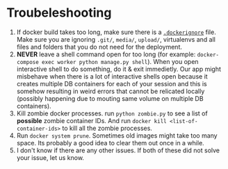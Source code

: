 # Troubeleshooting


1. If docker build takes too long, make sure there is a [`.dockerignore`](.dockerignore) file. Make sure you are ignoring `.git/`, `media/`, `upload/`, virtualenvs and all files and folders that you do not need for the deployment.
1. **NEVER** leave a shell command open for too long (for example: `docker-compose exec worker python manage.py shell`). When you open interactive shell to do something, do it & exit immedietly. Our app might misbehave when there is a lot of interactive shells open because it creates multiple DB containers for each of your session and this is somehow resulting in weird errors that cannot be relicated locally (possibly happening due to mouting same volume on multiple DB containers).
1. Kill zombie docker processes. run `python zombie.py` to see a list of **possible** zombie container IDs. And run `docker kill <list-of-container-ids>` to kill all the zombie processes.
1. Run `docker system prune`. Sometimes old images might take too many space. Its probably a good idea to clear them out once in a while.
1. I don't know if there are any other issues. If both of these did not solve your issue, let us know.
